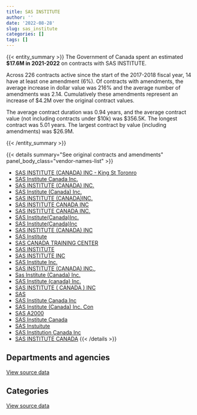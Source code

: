 ```yaml
---
title: SAS INSTITUTE
author: ''
date: '2022-08-28'
slug: sas_institute
categories: []
tags: []
---
```


<script src="/rmarkdown-libs/htmlwidgets/htmlwidgets.js"></script>
<link href="/rmarkdown-libs/datatables-css/datatables-crosstalk.css" rel="stylesheet" />
<script src="/rmarkdown-libs/datatables-binding/datatables.js"></script>
<script src="/rmarkdown-libs/jquery/jquery-3.6.0.min.js"></script>
<link href="/rmarkdown-libs/dt-core-bootstrap/css/dataTables.bootstrap.min.css" rel="stylesheet" />
<link href="/rmarkdown-libs/dt-core-bootstrap/css/dataTables.bootstrap.extra.css" rel="stylesheet" />
<script src="/rmarkdown-libs/dt-core-bootstrap/js/jquery.dataTables.min.js"></script>
<script src="/rmarkdown-libs/dt-core-bootstrap/js/dataTables.bootstrap.min.js"></script>
<link href="/rmarkdown-libs/crosstalk/css/crosstalk.min.css" rel="stylesheet" />
<script src="/rmarkdown-libs/crosstalk/js/crosstalk.min.js"></script>
<script src="/rmarkdown-libs/htmlwidgets/htmlwidgets.js"></script>
<link href="/rmarkdown-libs/datatables-css/datatables-crosstalk.css" rel="stylesheet" />
<script src="/rmarkdown-libs/datatables-binding/datatables.js"></script>
<script src="/rmarkdown-libs/jquery/jquery-3.6.0.min.js"></script>
<link href="/rmarkdown-libs/dt-core-bootstrap/css/dataTables.bootstrap.min.css" rel="stylesheet" />
<link href="/rmarkdown-libs/dt-core-bootstrap/css/dataTables.bootstrap.extra.css" rel="stylesheet" />
<script src="/rmarkdown-libs/dt-core-bootstrap/js/jquery.dataTables.min.js"></script>
<script src="/rmarkdown-libs/dt-core-bootstrap/js/dataTables.bootstrap.min.js"></script>
<link href="/rmarkdown-libs/crosstalk/css/crosstalk.min.css" rel="stylesheet" />
<script src="/rmarkdown-libs/crosstalk/js/crosstalk.min.js"></script>

{{< entity_summary >}}
The Government of Canada spent an estimated **\$17.6M in 2021-2022** on contracts with SAS INSTITUTE.

Across 226 contracts active since the start of the 2017-2018 fiscal year, 14 have at least one amendment (6%). Of contracts with amendments, the average increase in dollar value was 216% and the average number of amendments was 2.14. Cumulatively these amendments represent an increase of \$4.2M over the original contract values.

The average contract duration was 0.94 years, and the average contract value (not including contracts under \$10k) was \$356.5K. The longest contract was 5.01 years. The largest contract by value (including amendments) was \$26.9M.

{{< /entity_summary >}}

{{< details summary="See original contracts and amendments" panel_body_class="vendor-names-list" >}}
- [SAS INSTITUTE (CANADA) INC - King St Toronro](https://search.open.canada.ca/en/ct/?sort=contract_value_f%20desc&page=1&search_text=%22SAS%20INSTITUTE%20%28CANADA%29%20INC%20-%20King%20St%20Toronro%22)
- [SAS Institute Canada Inc.](https://search.open.canada.ca/en/ct/?sort=contract_value_f%20desc&page=1&search_text=%22SAS%20Institute%20Canada%20Inc.%22)
- [SAS INSTITUTE (CANADA) INC.](https://search.open.canada.ca/en/ct/?sort=contract_value_f%20desc&page=1&search_text=%22SAS%20INSTITUTE%20%28CANADA%29%20INC.%22)
- [SAS Institute (Canada) Inc.](https://search.open.canada.ca/en/ct/?sort=contract_value_f%20desc&page=1&search_text=%22SAS%20Institute%20%28Canada%29%20Inc.%22)
- [SAS INSTITUTE (CANADA)INC.](https://search.open.canada.ca/en/ct/?sort=contract_value_f%20desc&page=1&search_text=%22SAS%20INSTITUTE%20%28CANADA%29INC.%22)
- [SAS INSTITUTE CANADA INC](https://search.open.canada.ca/en/ct/?sort=contract_value_f%20desc&page=1&search_text=%22SAS%20INSTITUTE%20CANADA%20INC%22)
- [SAS INSTITUTE CANADA INC.](https://search.open.canada.ca/en/ct/?sort=contract_value_f%20desc&page=1&search_text=%22SAS%20INSTITUTE%20CANADA%20INC.%22)
- [SAS Institute(Canada)Inc.](https://search.open.canada.ca/en/ct/?sort=contract_value_f%20desc&page=1&search_text=%22SAS%20Institute%28Canada%29Inc.%22)
- [SAS Institute(Canada)Inc](https://search.open.canada.ca/en/ct/?sort=contract_value_f%20desc&page=1&search_text=%22SAS%20Institute%28Canada%29Inc%22)
- [SAS INSTITUTE (CANADA) INC](https://search.open.canada.ca/en/ct/?sort=contract_value_f%20desc&page=1&search_text=%22SAS%20INSTITUTE%20%28CANADA%29%20INC%22)
- [SAS Institute](https://search.open.canada.ca/en/ct/?sort=contract_value_f%20desc&page=1&search_text=%22SAS%20Institute%22)
- [SAS CANADA TRAINING CENTER](https://search.open.canada.ca/en/ct/?sort=contract_value_f%20desc&page=1&search_text=%22SAS%20CANADA%20TRAINING%20CENTER%22)
- [SAS INSTITUTE](https://search.open.canada.ca/en/ct/?sort=contract_value_f%20desc&page=1&search_text=%22SAS%20INSTITUTE%22)
- [SAS INSTITUTE INC](https://search.open.canada.ca/en/ct/?sort=contract_value_f%20desc&page=1&search_text=%22SAS%20INSTITUTE%20INC%22)
- [SAS Institute Inc.](https://search.open.canada.ca/en/ct/?sort=contract_value_f%20desc&page=1&search_text=%22SAS%20Institute%20Inc.%22)
- [SAS INSTITUTE (CANADA) INC.,](https://search.open.canada.ca/en/ct/?sort=contract_value_f%20desc&page=1&search_text=%22SAS%20INSTITUTE%20%28CANADA%29%20INC.%2c%22)
- [Sas Institute (Canada) Inc.](https://search.open.canada.ca/en/ct/?sort=contract_value_f%20desc&page=1&search_text=%22Sas%20Institute%20%28Canada%29%20Inc.%22)
- [SAS Institute (canada) Inc.](https://search.open.canada.ca/en/ct/?sort=contract_value_f%20desc&page=1&search_text=%22SAS%20Institute%20%28canada%29%20Inc.%22)
- [SAS INSTITUTE ( CANADA ) INC](https://search.open.canada.ca/en/ct/?sort=contract_value_f%20desc&page=1&search_text=%22SAS%20INSTITUTE%20%28%20CANADA%20%29%20INC%22)
- [SAS](https://search.open.canada.ca/en/ct/?sort=contract_value_f%20desc&page=1&search_text=%22SAS%22)
- [SAS Institute Canada Inc](https://search.open.canada.ca/en/ct/?sort=contract_value_f%20desc&page=1&search_text=%22SAS%20Institute%20Canada%20Inc%22)
- [SAS Institute (Canada) Inc. Con](https://search.open.canada.ca/en/ct/?sort=contract_value_f%20desc&page=1&search_text=%22SAS%20Institute%20%28Canada%29%20Inc.%20Con%22)
- [SAS A2000](https://search.open.canada.ca/en/ct/?sort=contract_value_f%20desc&page=1&search_text=%22SAS%20A2000%22)
- [SAS Institute Canada](https://search.open.canada.ca/en/ct/?sort=contract_value_f%20desc&page=1&search_text=%22SAS%20Institute%20Canada%22)
- [SAS Instuitute](https://search.open.canada.ca/en/ct/?sort=contract_value_f%20desc&page=1&search_text=%22SAS%20Instuitute%22)
- [SAS Institution Canada Inc](https://search.open.canada.ca/en/ct/?sort=contract_value_f%20desc&page=1&search_text=%22SAS%20Institution%20Canada%20Inc%22)
- [SAS INSTITUTE CANADA](https://search.open.canada.ca/en/ct/?sort=contract_value_f%20desc&page=1&search_text=%22SAS%20INSTITUTE%20CANADA%22)
{{< /details >}}

## Departments and agencies

<div id="htmlwidget-1" style="width:100%;height:auto;" class="datatables html-widget"></div>
<script type="application/json" data-for="htmlwidget-1">{"x":{"style":"bootstrap","filter":"none","vertical":false,"data":[["<a href=\"/departments/aafc-aac/\">Agriculture and Agri-Food Canada<\/a>","<a href=\"/departments/aandc-aadnc/\">Crown-Indigenous Relations and Northern Affairs Canada<\/a>","<a href=\"/departments/cfia-acia/\">Canadian Food Inspection Agency<\/a>","<a href=\"/departments/cgc-ccg/\">Canadian Grain Commission<\/a>","<a href=\"/departments/cic/\">Immigration, Refugees and Citizenship Canada<\/a>","<a href=\"/departments/cra-arc/\">Canada Revenue Agency<\/a>","<a href=\"/departments/csc-scc/\">Correctional Service of Canada<\/a>","<a href=\"/departments/cta-otc/\">Canadian Transportation Agency<\/a>","<a href=\"/departments/dfatd-maecd/\">Global Affairs Canada<\/a>","<a href=\"/departments/dfo-mpo/\">Fisheries and Oceans Canada<\/a>","<a href=\"/departments/dnd-mdn/\">National Defence<\/a>","<a href=\"/departments/ec/\">Environment and Climate Change Canada<\/a>","<a href=\"/departments/elections/\">Elections Canada<\/a>","<a href=\"/departments/esdc-edsc/\">Employment and Social Development Canada<\/a>","<a href=\"/departments/fin/\">Department of Finance Canada<\/a>","<a href=\"/departments/hc-sc/\">Health Canada<\/a>","<a href=\"/departments/ic/\">Innovation, Science and Economic Development Canada<\/a>","<a href=\"/departments/isc-sac/\">Indigenous Services Canada<\/a>","<a href=\"/departments/jus/\">Department of Justice Canada<\/a>","<a href=\"/departments/nrc-cnrc/\">National Research Council Canada<\/a>","<a href=\"/departments/nrcan-rncan/\">Natural Resources Canada<\/a>","<a href=\"/departments/oag-bvg/\">Office of the Auditor General of Canada<\/a>","<a href=\"/departments/osfi-bsif/\">Office of the Superintendent of Financial Institutions Canada<\/a>","<a href=\"/departments/pc/\">Parks Canada<\/a>","<a href=\"/departments/pch/\">Canadian Heritage<\/a>","<a href=\"/departments/phac-aspc/\">Public Health Agency of Canada<\/a>","<a href=\"/departments/pmprb-cepmb/\">Patented Medicine Prices Review Board Canada<\/a>","<a href=\"/departments/ps-sp/\">Public Safety Canada<\/a>","<a href=\"/departments/psc-cfp/\">Public Service Commission of Canada<\/a>","<a href=\"/departments/rcmp-grc/\">Royal Canadian Mounted Police<\/a>","<a href=\"/departments/ssc-spc/\">Shared Services Canada<\/a>","<a href=\"/departments/statcan/\">Statistics Canada<\/a>","<a href=\"/departments/swc-cfc/\">Status of Women Canada<\/a>","<a href=\"/departments/tbs-sct/\">Treasury Board of Canada Secretariat<\/a>","<a href=\"/departments/tc/\">Transport Canada<\/a>","<a href=\"/departments/tsb-bst/\">Transportation Safety Board of Canada<\/a>"],[243550.48,3396.25,805.46,36837.9,700563.69,779714.34,98344.12,34424.36,null,494948.59,41407.45,86225.61,543788.4,1463120.99,494302.47,918631.07,14916,null,12550.04,908.16,68907.42,null,115227.23,null,10280.51,35877.5,18284.99,98504.53,494235,null,2033494.91,689257.14,16121.26,16415.25,146029.78,10372.66],[271200.06,102796.01,17002.22,38042.27,78709.28,343696.18,145133.01,114864.83,26277.97,null,42669,97652.22,423426.84,1927590.91,489209.58,1086692.64,131086.86,null,10424.83,9241.83,39060.98,41900.4,81993.75,190.99,17862.84,null,null,557190.35,727821.42,2468.2,1990088.8,2960854.99,null,127612.53,144640,33761.97],[263698.5,61946.7,15501.39,null,556244.56,292718.82,133202.14,91467.31,null,null,7143,78346.25,93465.06,1692703.65,344419.28,1681758,null,89479.19,null,null,21337.06,null,36957.42,9931.41,10076.99,null,27514.37,171706.1,43929.87,900892.5,1923009.78,15637917.61,null,null,null,null],[121137.67,null,15458.92,null,null,292718.82,135519.85,null,null,null,25384.32,88383.25,null,1659185.36,197616.46,616192.08,null,156740.71,null,null,42069.43,null,37703.41,null,null,29832,null,174697.65,null,898424.3,1822082.88,11285855.63,null,207.33,null,null]],"container":"<table class=\"table table-striped table-hover row-border order-column display\">\n  <thead>\n    <tr>\n      <th>Department<\/th>\n      <th>2018-2019<\/th>\n      <th>2019-2020<\/th>\n      <th>2020-2021<\/th>\n      <th>2021-2022<\/th>\n    <\/tr>\n  <\/thead>\n<\/table>","options":{"order":[[4,"desc"]],"pageLength":10,"autoWidth":true,"columnDefs":[{"targets":1,"render":"function(data, type, row, meta) {\n    return type !== 'display' ? data : DTWidget.formatCurrency(data, \"$\", 2, 3, \",\", \".\", true, null);\n  }"},{"targets":2,"render":"function(data, type, row, meta) {\n    return type !== 'display' ? data : DTWidget.formatCurrency(data, \"$\", 2, 3, \",\", \".\", true, null);\n  }"},{"targets":3,"render":"function(data, type, row, meta) {\n    return type !== 'display' ? data : DTWidget.formatCurrency(data, \"$\", 2, 3, \",\", \".\", true, null);\n  }"},{"targets":4,"render":"function(data, type, row, meta) {\n    return type !== 'display' ? data : DTWidget.formatCurrency(data, \"$\", 2, 3, \",\", \".\", true, null);\n  }"},{"width":"16%","targets":[1,2,3,4]},{"className":"dt-right","targets":[1,2,3,4]}],"orderClasses":false}},"evals":["options.columnDefs.0.render","options.columnDefs.1.render","options.columnDefs.2.render","options.columnDefs.3.render"],"jsHooks":[]}</script>
<p class="text-right">
<a href="https://github.com/GoC-Spending/contracts-data/tree/main/data/out/vendors/sas_institute/summary_by_fiscal_year_by_department.csv" class="source-data-link btn btn-link">View source data</a>
</p>

## Categories

<div id="htmlwidget-2" style="width:100%;height:auto;" class="datatables html-widget"></div>
<script type="application/json" data-for="htmlwidget-2">{"x":{"style":"bootstrap","filter":"none","vertical":false,"data":[["<a href=\"/categories/facilities_and_construction/\">Facilities and construction<\/a>","<a href=\"/categories/defence/\">Defence<\/a>","<a href=\"/categories/professional_services/\">Professional services<\/a>","<a href=\"/categories/information_technology/\">Information technology<\/a>","<a href=\"/categories/human_capital/\">Human capital<\/a>"],[null,41407.45,31980.51,8902373.4,745682.22],[26277.97,42669,47505.2,11938102.81,26608.77],[null,7143,null,23762956.79,415267.18],[null,null,null,17359260.93,239949.14]],"container":"<table class=\"table table-striped table-hover row-border order-column display\">\n  <thead>\n    <tr>\n      <th>Category<\/th>\n      <th>2018-2019<\/th>\n      <th>2019-2020<\/th>\n      <th>2020-2021<\/th>\n      <th>2021-2022<\/th>\n    <\/tr>\n  <\/thead>\n<\/table>","options":{"order":[[4,"desc"]],"dom":"t","pageLength":30,"autoWidth":true,"columnDefs":[{"targets":1,"render":"function(data, type, row, meta) {\n    return type !== 'display' ? data : DTWidget.formatCurrency(data, \"$\", 2, 3, \",\", \".\", true, null);\n  }"},{"targets":2,"render":"function(data, type, row, meta) {\n    return type !== 'display' ? data : DTWidget.formatCurrency(data, \"$\", 2, 3, \",\", \".\", true, null);\n  }"},{"targets":3,"render":"function(data, type, row, meta) {\n    return type !== 'display' ? data : DTWidget.formatCurrency(data, \"$\", 2, 3, \",\", \".\", true, null);\n  }"},{"targets":4,"render":"function(data, type, row, meta) {\n    return type !== 'display' ? data : DTWidget.formatCurrency(data, \"$\", 2, 3, \",\", \".\", true, null);\n  }"},{"width":"16%","targets":[1,2,3,4]},{"className":"dt-right","targets":[1,2,3,4]}],"orderClasses":false,"lengthMenu":[10,25,30,50,100]}},"evals":["options.columnDefs.0.render","options.columnDefs.1.render","options.columnDefs.2.render","options.columnDefs.3.render"],"jsHooks":[]}</script>
<p class="text-right">
<a href="https://github.com/GoC-Spending/contracts-data/tree/main/data/out/vendors/sas_institute/summary_by_fiscal_year_by_category.csv" class="source-data-link btn btn-link">View source data</a>
</p>
